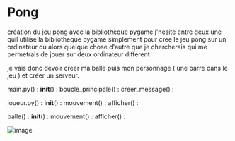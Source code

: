 # Pong
création du jeu pong avec la bibliothèque pygame
j'hesite entre deux une quil utilise la bibliotheque pygame simplement pour cree le jeu pong sur un ordinateur ou 
alors quelque chose d'autre que je chercherais qui me permetrais de jouer sur deux ordinateur different 

je vais donc devoir creer ma balle puis mon personnage ( une barre dans le jeu ) et 
créer un serveur.

main.py() :
  __init__() :
  boucle_principale() :
  creer_message() :
  
joueur.py() :
  __init__() :
  mouvement() :
  afficher() :
  
balle() :
   __init__() :
  mouvement() :
  afficher() :
  
  ![image](https://user-images.githubusercontent.com/90564884/161870045-68a92e9d-5db0-4484-a8cf-6bf203e9048a.png)
